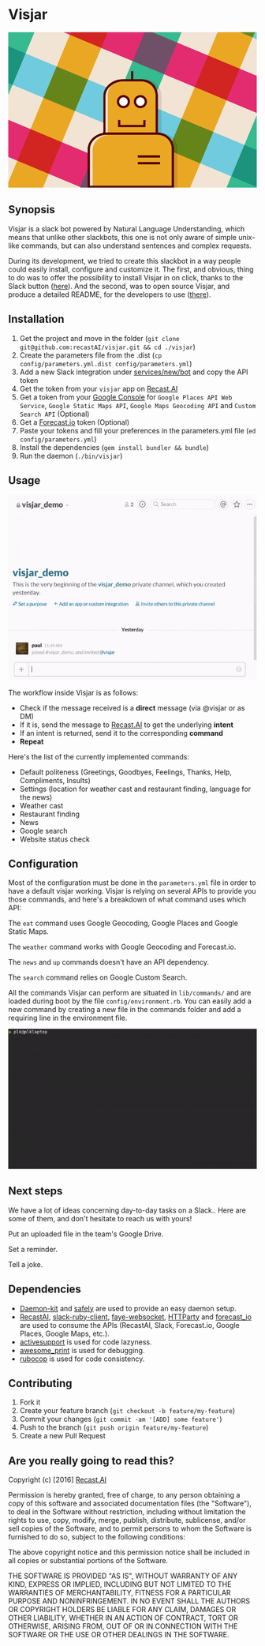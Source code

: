 # Visjar

![](misc/visjar.png)

## Synopsis

Visjar is a slack bot powered by Natural Language Understanding, which means that unlike other slackbots, this one is not only aware of simple unix-like commands, but can also understand sentences and complex requests.


During its development, we tried to create this slackbot in a way people could easily install, configure and customize it. The first, and obvious, thing to do was to offer the possibility to install Visjar in on click, thanks to the Slack button ([here](https://slackbot.recast.ai)). And the second, was to open source Visjar, and produce a detailed README, for the developers to use ([there](https://github.com/RecastAI/visjar)).

## Installation

1. Get the project and move in the folder (`git clone git@github.com:recastAI/visjar.git && cd ./visjar`)
2. Create the parameters file from the .dist (`cp config/parameters.yml.dist config/parameters.yml`)
3. Add a new Slack integration under [services/new/bot](slack.com/services/new/bot) and copy the API token
4. Get the token from your `visjar` app on [Recast.AI](https://recast.ai)
5. Get a token from your [Google Console](https://console.developers.google.com/apis) for `Google Places API Web Service`, `Google Static Maps API`, `Google Maps Geocoding API` and `Custom Search API` (Optional)
6. Get a [Forecast.io](https://developer.forecast.io/) token (Optional)
7. Paste your tokens and fill your preferences in the parameters.yml file (`ed config/parameters.yml`)
8. Install the dependencies (`gem install bundler && bundle`)
9. Run the daemon (`./bin/visjar`)

## Usage

![](misc/visjar.gif)

The workflow inside Visjar is as follows:

* Check if the message received is a **direct** message (via @visjar or as DM)
* If it is, send the message to [Recast.AI](https://recast.ai) to get the underlying **intent**
* If an intent is returned, send it to the corresponding **command**
* **Repeat**

Here's the list of the currently implemented commands:

* Default politeness (Greetings, Goodbyes, Feelings, Thanks, Help, Compliments, Insults)
* Settings (location for weather cast and restaurant finding, language for the news)
* Weather cast
* Restaurant finding
* News
* Google search
* Website status check

## Configuration

Most of the configuration must be done in the `parameters.yml` file in order to have a default visjar working.
Visjar is relying on several APIs to provide you those commands, and here's a breakdown of what command uses which API:


The `eat` command uses Google Geocoding, Google Places and Google Static Maps.

The `weather` command works with Google Geocoding and Forecast.io.

The `news` and `up` commands doesn't have an API dependency.

The `search` command relies on Google Custom Search.


All the commands Visjar can perform are situated in `lib/commands/` and are loaded during boot by the file `config/environment.rb`.
You can easily add a new command by creating a new file in the commands folder and add a requiring line in the environment file.

![](misc/config.gif)


## Next steps

We have a lot of ideas concerning day-to-day tasks on a Slack.. Here are some of them, and don't hesitate to reach us with yours!

Put an uploaded file in the team's Google Drive.

Set a reminder.

Tell a joke.

## Dependencies

* [Daemon-kit](https://github.com/RecastAI/daemonkit) and [safely](https://github.com/kennethkalmer/safely) are used to provide an easy daemon setup.
* [RecastAI](https://github.com/RecastAI/SDK-ruby), [slack-ruby-client](https://github.com/dblock/slack-ruby-client), [faye-websocket](https://github.com/faye/faye-websocket-ruby), [HTTParty](https://github.com/jnunemaker/httparty) and [forecast_io](https://github.com/darkskyapp/forecast-ruby) are used to consume the APIs (RecastAI, Slack, Forecast.io, Google Places, Google Maps, etc.).
* [activesupport](https://github.com/rails/rails/tree/master/activesupport) is used for code lazyness.
* [awesome_print](https://github.com/michaeldv/awesome_print) is used for debugging.
* [rubocop](https://github.com/bbatsov/rubocop) is used for code consistency.

## Contributing

1. Fork it
2. Create your feature branch (`git checkout -b feature/my-feature`)
3. Commit your changes (`git commit -am '[ADD] some feature'`)
4. Push to the branch (`git push origin feature/my-feature`)
5. Create a new Pull Request

## Are you really going to read this?

Copyright (c) [2016] [Recast.AI](https://recast.ai)

Permission is hereby granted, free of charge, to any person obtaining a copy
of this software and associated documentation files (the "Software"), to deal
in the Software without restriction, including without limitation the rights
to use, copy, modify, merge, publish, distribute, sublicense, and/or sell
copies of the Software, and to permit persons to whom the Software is
furnished to do so, subject to the following conditions:

The above copyright notice and this permission notice shall be included in all
copies or substantial portions of the Software.

THE SOFTWARE IS PROVIDED "AS IS", WITHOUT WARRANTY OF ANY KIND, EXPRESS OR
IMPLIED, INCLUDING BUT NOT LIMITED TO THE WARRANTIES OF MERCHANTABILITY,
FITNESS FOR A PARTICULAR PURPOSE AND NONINFRINGEMENT. IN NO EVENT SHALL THE
AUTHORS OR COPYRIGHT HOLDERS BE LIABLE FOR ANY CLAIM, DAMAGES OR OTHER
LIABILITY, WHETHER IN AN ACTION OF CONTRACT, TORT OR OTHERWISE, ARISING FROM,
OUT OF OR IN CONNECTION WITH THE SOFTWARE OR THE USE OR OTHER DEALINGS IN THE
SOFTWARE.
